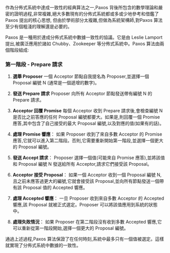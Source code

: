 作為分佈式系統中達成一致性的經典算法之一,Paxos 背後所包含的數學理論和嚴密的證明過程,非常複雜,絕大多數現有的分佈式系統都或多或少地參考和借鑑了 Paxos 提出的核心思想, 但由於學術部分太複雜,但做為系統架構師,對Paxos 算法至少有個粗淺的理解還是必要的。


Paxos 是一種用於達成分佈式系統中數據一致性的協議。它是由 Leslie Lamport 提出,被廣泛應用於諸如 Chubby、Zookeeper 等分佈式系統中。Paxos 算法由兩個階段組成:

### 第一階段 - Prepare 請求

1. **選舉 Proposer**
   一個 Acceptor 節點自我提名為 Proposer,並選擇一個 Proposal 編號 N (通常是一個遞增的數字)。

2. **發送 Prepare 請求**
   Proposer 向所有 Acceptor 節點發送帶有編號 N 的 Prepare 請求。
   
3. **Acceptor 回覆 Promise**
   每個 Acceptor 收到 Prepare 請求後,會檢查編號 N 是否比之前答應的任何 Proposal 編號都要大。如果是,則回覆一個 Promise 應答,其中包含了自己接受的最大 Proposal 編號,以及對應的值(如果有的話)。
   
4. **處理 Promise 響應**：
   如果 Proposer 收到了來自多數 Acceptor 的 Promise 應答,它就可以進入第二階段。否則,它需要重新開始第一階段,並選擇一個更大的 Proposal 編號。
   
   
5. **發送 Accept 請求**：
   Proposer 選擇一個值(可能來自 Promise 應答),並將該值和 Proposal 編號 N 發送給所有 Acceptor,請求它們接受該 Proposal。
   
   
6. **Acceptor 接受 Proposal**：
   如果一個 Acceptor 收到一個 Proposal 編號 N,且之前未應答過更大的編號,它就會接受該 Proposal,並向所有節點發送一個帶有該 Proposal 值的 Accepted 響應。
   
   
7. **處理 Accepted 響應**：
   一旦 Proposer 收到來自多數 Acceptor 的 Accepted 響應,該 Proposal 就被正式選定。Proposer 可以將該值應用到系統的狀態中。
   
   
8. **處理失敗情況**：
   如果 Proposer 在第二階段沒有收到多數 Accepted 響應,它可以重新從第一階段開始,選擇一個更大的 Proposal 編號。
   
   
通過上述過程,Paxos 算法保證了在任何時刻,系統中最多只有一個值被選定。這樣就實現了分佈式系統中數據的一致性。